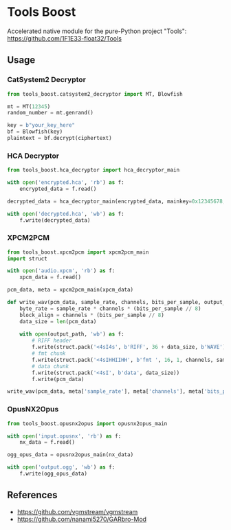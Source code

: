# Tools Boost

Accelerated native module for the pure-Python project "Tools":
https://github.com/1F1E33-float32/Tools

## Usage

### CatSystem2 Decryptor

```python
from tools_boost.catsystem2_decryptor import MT, Blowfish

mt = MT(12345)
random_number = mt.genrand()

key = b"your_key_here"
bf = Blowfish(key)
plaintext = bf.decrypt(ciphertext)
```

### HCA Decryptor

```python
from tools_boost.hca_decryptor import hca_decryptor_main

with open('encrypted.hca', 'rb') as f:
    encrypted_data = f.read()

decrypted_data = hca_decryptor_main(encrypted_data, mainkey=0x12345678, subkey=None)

with open('decrypted.hca', 'wb') as f:
    f.write(decrypted_data)
```

### XPCM2PCM

```python
from tools_boost.xpcm2pcm import xpcm2pcm_main
import struct

with open('audio.xpcm', 'rb') as f:
    xpcm_data = f.read()

pcm_data, meta = xpcm2pcm_main(xpcm_data)

def write_wav(pcm_data, sample_rate, channels, bits_per_sample, output_path):
    byte_rate = sample_rate * channels * (bits_per_sample // 8)
    block_align = channels * (bits_per_sample // 8)
    data_size = len(pcm_data)
    
    with open(output_path, 'wb') as f:
        # RIFF header
        f.write(struct.pack('<4sI4s', b'RIFF', 36 + data_size, b'WAVE'))
        # fmt chunk
        f.write(struct.pack('<4sIHHIIHH', b'fmt ', 16, 1, channels, sample_rate, byte_rate, block_align, bits_per_sample))
        # data chunk
        f.write(struct.pack('<4sI', b'data', data_size))
        f.write(pcm_data)

write_wav(pcm_data, meta['sample_rate'], meta['channels'], meta['bits_per_sample'], 'output.wav')
```

### OpusNX2Opus

```python
from tools_boost.opusnx2opus import opusnx2opus_main

with open('input.opusnx', 'rb') as f:
    nx_data = f.read()

ogg_opus_data = opusnx2opus_main(nx_data)

with open('output.ogg', 'wb') as f:
    f.write(ogg_opus_data)
```

## References
- https://github.com/vgmstream/vgmstream
- https://github.com/nanami5270/GARbro-Mod

